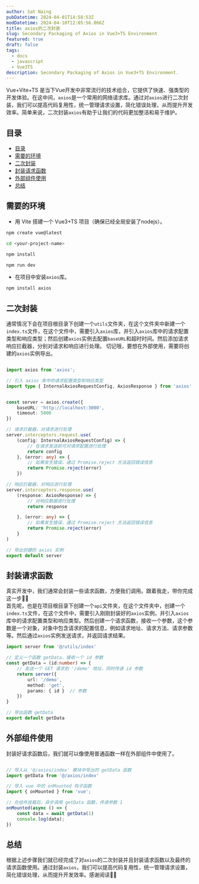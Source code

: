 ```yaml
---
author: Sat Naing
pubDatetime: 2024-04-01T14:58:53Z
modDatetime: 2024-04-10T12:05:56.066Z
title: axios的二次封装
slug: Secondary Packaging of Axios in Vue3+TS Environment
featured: true
draft: false
tags:
  - docs
  - javascript
  - Vue3TS
description: Secondary Packaging of Axios in Vue3+TS Environment.
---
```



Vue+Vite+TS 是当下Vue开发中非常流行的技术组合，它提供了快速、强类型的开发体验。在这中间，`axios`是一个常用的网络请求库。通过对`axios`进行二次封装，我们可以提高代码复用性，统一管理请求设置，简化错误处理，从而提升开发效率。简单来说，二次封装`axios`有助于让我们的代码更加整洁和易于维护。


## 目录
- [目录](#目录)
- [需要的环境](#需要的环境)
- [二次封装](#二次封装)
- [封装请求函数](#封装请求函数)
- [外部组件使用](#外部组件使用)
- [总结](#总结)

## 需要的环境

- 用 Vite 搭建一个 Vue3+TS 项目（确保已经全局安装了nodejs）。

```bash
npm create vue@latest

cd <your-project-name>

npm install

npm run dev

```

-  在项目中安装`axios`库。

```bash
npm install axios
```

## 二次封装


通常情况下会在项目根目录下创建一个`utils`文件夹，在这个文件夹中新建一个`index.ts`文件，在这个文件中，需要引入`axios`库，并引入`axios`库中的请求配置类型和响应类型；然后创建`axios`实例去配置`baseURL`和超时时间。然后添加请求响应拦截器，分别对请求和响应进行处理。 切记哦，要想在外部使用，需要将创建的`axios`实例导出。

```typescript

import axios from 'axios';

// 引入 axios 库中的请求配置类型和响应类型
import type { InternalAxiosRequestConfig, AxiosResponse } from 'axios';


const server = axios.create({
    baseURL: 'http://localhost:3000',
    timeout: 5000
})

// 请求拦截器，对请求进行处理
server.interceptors.request.use(
    (config: InternalAxiosRequestConfig) => {
        // 在请求发送前可对请求配置进行处理
        return config
    }, (error: any) => {
        // 如果发生错误，通过 Promise.reject 方法返回错误信息
        return Promise.reject(error)
    })

// 响应拦截器，对响应进行处理
server.interceptors.response.use(
    (response: AxiosResponse) => {
        // 对响应数据进行处理
        return response

    }, (error: any) => {
        // 如果发生错误，通过 Promise.reject 方法返回错误信息
        return Promise.reject(error)
    }
)

// 导出创建的 axios 实例
export default server
```

## 封装请求函数

真实开发中，我们通常会封装一些请求函数，方便我们调用。跟着我走，带你完成这一步✌🏻  
首先呢，也是在项目根目录下创建一个`api`文件夹，在这个文件夹中，创建一个`index.ts`文件，在这个文件中，需要引入刚刚封装好的`axios`实例，并引入`axios`库中的请求配置类型和响应类型。然后创建一个请求函数，接收一个参数，这个参数是一个对象，对象中包含请求的配置信息，例如请求地址、请求方法、请求参数等。然后通过`axios`实例发送请求，并返回请求结果。

```ts
import server from '@/utils/index'

// 定义一个函数 getData，接收一个 id 参数
const getData = (id:number) => {
    // 发送一个 GET 请求到 '/demo' 地址，同时传递 id 参数
    return server({
        url: '/demo',
        method: 'get',
        params: { id }  // 参数
    })
}

// 导出函数 getData
export default getData
```

## 外部组件使用

封装好请求函数后，我们就可以像使用普通函数一样在外部组件中使用了。

```javascript

// 导入从 '@/axios/index' 模块中导出的 getData 函数
import getData from '@/axios/index'

// 导入 vue 中的 onMounted 钩子函数
import { onMounted } from 'vue';

// 在组件挂载后，异步调用 getData 函数，传递参数 1
onMounted(async () => {
    const data = await getData(1)
    console.log(data);
})
```

## 总结

根据上述步骤我们就已经完成了对`axios`的二次封装并且封装请求函数以及最终的请求函数使用。通过封装`axios`，我们可以提高代码复用性，统一管理请求设置，简化错误处理，从而提升开发效率。感谢阅读✌🏻